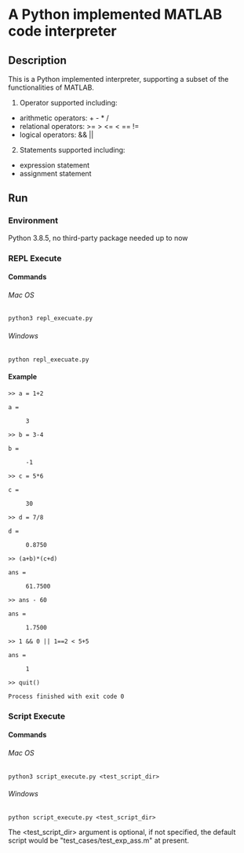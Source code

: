 # A Python implemented MATLAB code interpreter

## Description
This is a Python implemented interpreter, 
supporting a subset of the functionalities of MATLAB.
1. Operator supported including:
  - arithmetic operators: + - * /
  - relational operators: >= > <= < == !=
  - logical operators: && \|\|
    
2. Statements supported including:
  - expression statement
  - assignment statement

## Run
### Environment
Python 3.8.5, no third-party package needed up to now

### REPL Execute
#### Commands
###### Mac OS
```shell
python3 repl_execuate.py
```
###### Windows
```shell
python repl_execuate.py
```
#### Example
```shell
>> a = 1+2

a =

     3

>> b = 3-4

b =

     -1

>> c = 5*6

c =

     30

>> d = 7/8

d =

     0.8750

>> (a+b)*(c+d)

ans =

     61.7500

>> ans - 60

ans =

     1.7500

>> 1 && 0 || 1==2 < 5+5

ans =

     1

>> quit()

Process finished with exit code 0
```

### Script Execute
#### Commands
###### Mac OS
```shell
python3 script_execute.py <test_script_dir>
```
###### Windows
```shell
python script_execute.py <test_script_dir>
```
The <test_script_dir> argument is optional, 
if not specified, 
the default script would be "test_cases/test_exp_ass.m" at present. 
